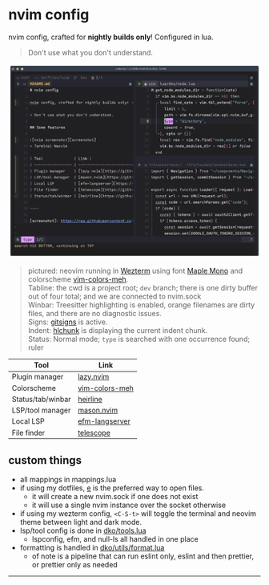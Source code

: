 # nvim config

nvim config, crafted for **nightly builds only**! Configured in lua.

> Don't use what you don't understand.

![nvim screenshot][screenshot]

> pictured: neovim running in [Wezterm](https://github.com/wez/wezterm)
> using font [Maple Mono](https://github.com/subframe7536/maple-font)
> and colorscheme [vim-colors-meh].  
> Tabline: the cwd is a project root; `dev` branch; there is one dirty buffer out of four total; and we are connected to nvim.sock  
> Winbar: Treesitter highlighting is enabled, orange filenames are dirty files, and there are no diagnostic issues.  
> Signs: [gitsigns](https://github.com/lewis6991/gitsigns.nvim) is active.  
> Indent: [hlchunk](https://github.com/shellRaining/hlchunk.nvim) is displaying the current indent chunk.  
> Status: Normal mode; `type` is searched with one occurrence found; ruler

| Tool              | Link             |
| ----------------- | ---------------- |
| Plugin manager    | [lazy.nvim]      |
| Colorscheme       | [vim-colors-meh] |
| Status/tab/winbar | [heirline]       |
| LSP/tool manager  | [mason.nvim]     |
| Local LSP         | [efm-langserver] |
| File finder       | [telescope]      |

## custom things

- all mappings in mappings.lua
- if using my dotfiles, [e](https://github.com/davidosomething/dotfiles/blob/dev/bin/e) is the preferred way to open files.
  - it will create a new nvim.sock if one does not exist
  - it will use a single nvim instance over the socket otherwise
- if using my wezterm config, `<C-S-t>` will toggle the terminal and neovim
  theme between light and dark mode.
- lsp/tool config is done in [dko/tools.lua](https://github.com/davidosomething/dotfiles/tree/dev/nvim/lua/dko/tools.lua)
  - lspconfig, efm, and null-ls all handled in one place
- formatting is handled in [dko/utils/format.lua](https://github.com/davidosomething/dotfiles/blob/dev/nvim/lua/dko/utils/format.lua)
  - of note is a pipeline that can run eslint only, eslint and then
    prettier, or prettier only as needed

---

[screenshot]: https://raw.githubusercontent.com/davidosomething/dotfiles/dev/meta/nvim-potatosff.png
[lazy.nvim]: https://github.com/folke/lazy.nvim
[vim-colors-meh]: https://github.com/davidosomething/vim-colors-meh
[mason.nvim]: https://github.com/williamboman/mason.nvim
[efm-langserver]: https://github.com/mattn/efm-langserver
[telescope]: https://github.com/nvim-telescope/telescope.nvim
[heirline]: https://github.com/rebelot/heirline.nvim
